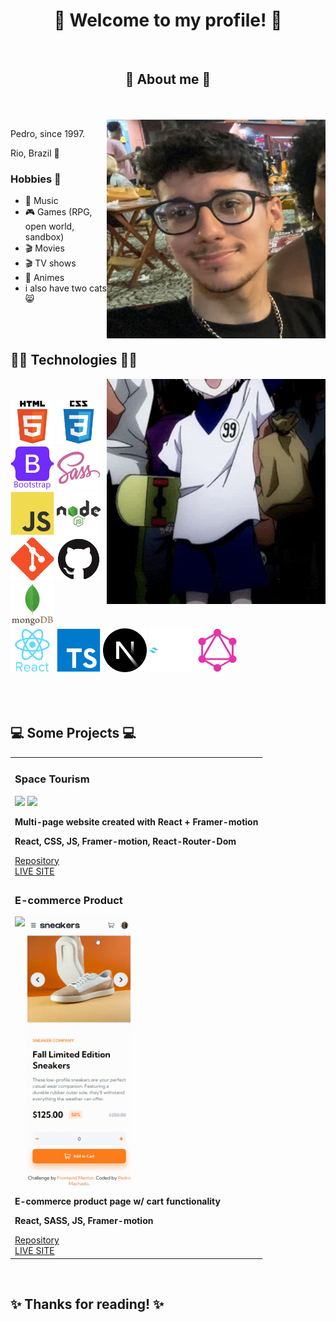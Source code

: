 <div align="center">
<h1 align="center"> 👋 Welcome to my profile! 👋 </h1>
</div>
<br>

<div>
<h2 align="center">📝 About me 📝</h2>
<br>
<br>

<img align="right" src="assets/IMG_48489.jpg" alt="me!" width="350" height="350">


<p> Pedro, since 1997.</p>
<p> Rio, Brazil 🍻</p>

<h3> Hobbies 💜</h3>
<ul>
    <li> 🎵 Music </li>
    <li> 🎮 Games (RPG, open world, sandbox) </li>
    <li> 🎬 Movies </li>
    <li> 🎬 TV shows </li>
    <li> 👾 Animes </li>
    <li> i also have two cats 😸</li>
</ul>


</div>
<br>
<br>

<div>
<h2 align="left">👨‍💻 Technologies 👨‍💻</h2>

<div align="left">
<img align="right" src= "assets/killua.webp" width="350" height="360">
<br>
<br>
<a href="[#](https://github.com/devicons/devicon/blob/master/icons/html5/html5-original-wordmark.svg)"><img src="https://github.com/devicons/devicon/blob/master/icons/html5/html5-original-wordmark.svg" width="70" alt ="html5"></a>
<a href="[#](https://github.com/devicons/devicon/blob/master/icons/css3/css3-original-wordmark.svg)"><img src="https://github.com/devicons/devicon/blob/master/icons/css3/css3-original-wordmark.svg" width="70" alt ="css"></a>
<a href="[#](https://github.com/devicons/devicon/blob/master/icons/bootstrap/bootstrap-plain-wordmark.svg)"><img src="https://github.com/devicons/devicon/blob/master/icons/bootstrap/bootstrap-plain-wordmark.svg" width="70" alt ="bootstrap"></a>
<a href="[#](https://github.com/devicons/devicon/blob/master/icons/sass/sass-original.svg)"><img src="https://github.com/devicons/devicon/blob/master/icons/sass/sass-original.svg" width="70" alt ="sass"></a>
<br>
<a href="[#](https://github.com/devicons/devicon/blob/master/icons/javascript/javascript-original.svg)"><img src="https://github.com/devicons/devicon/blob/master/icons/javascript/javascript-original.svg" width="70" alt ="javascript"></a>
<a href="[#](https://github.com/devicons/devicon/blob/master/icons/nodejs/nodejs-original-wordmark.svg)"><img src="https://github.com/devicons/devicon/blob/master/icons/nodejs/nodejs-original-wordmark.svg" width="70" alt ="nodejs"></a>
<a href="[#](https://github.com/devicons/devicon/blob/master/icons/git/git-original.svg)"><img src="https://github.com/devicons/devicon/blob/master/icons/git/git-original.svg" width="70" alt ="git"></a>
<a href="[#](https://github.com/devicons/devicon/blob/master/icons/github/github-original.svg)"><img src="https://github.com/devicons/devicon/blob/master/icons/github/github-original.svg" width="70" alt ="github"></a>
<a href="[#](https://github.com/devicons/devicon/blob/master/icons/mongodb/mongodb-original-wordmark.svg)"><img src="https://github.com/devicons/devicon/blob/master/icons/mongodb/mongodb-original-wordmark.svg" width="70" alt ="mongoDB"></a>
<br>
<a href="[#](https://github.com/devicons/devicon/blob/master/icons/react/react-original-wordmark.svg)"><img src="https://github.com/devicons/devicon/blob/master/icons/react/react-original-wordmark.svg" width="70" alt ="React"></a>
<a href="[#](https://github.com/devicons/devicon/blob/master/icons/typescript/typescript-original.svg)"><img src="https://github.com/devicons/devicon/blob/master/icons/typescript/typescript-original.svg" width="70" alt ="Typescript"></a>
<a href="[#](https://github.com/devicons/devicon/blob/master/icons/nextjs/nextjs-original.svg)"><img src="https://github.com/devicons/devicon/blob/master/icons/nextjs/nextjs-original.svg" width="70" alt ="Next"></a>
    <a href="[#](https://github.com/devicons/devicon/blob/master/icons/tailwindcss/tailwindcss-original-wordmark.svg)"><img src="https://github.com/devicons/devicon/blob/master/icons/tailwindcss/tailwindcss-original-wordmark.svg" width="70" alt ="Tailwind"></a>
    <a href="[#](https://github.com/devicons/devicon/blob/master/icons/graphql/graphql-plain.svg)"><img src="https://github.com/devicons/devicon/blob/master/icons/graphql/graphql-plain.svg" width="70" alt ="Graphql"></a>

</div>

<div>
<br>
<br>
<br>
<h2> 💻 Some Projects 💻</h2>
<table>
    <tr>
        <td>
            <h3>Space Tourism</h3>
            <img src="assets/projects/space.gif" width="580" align="top">
            <img src="assets/projects/space-mob.gif" height="430">
            <p><b>Multi-page website created with React + Framer-motion</b></p>
            <p><b>React, CSS, JS, Framer-motion, React-Router-Dom</b></p>
            <a href='https://github.com/phmac7/Space-Tourism'>Repository</a><br>
            <a href='https://phmac7-space.netlify.app/'>LIVE SITE</a>
        </td>
    </tr>
    <tr>
        <td>
            <h3>E-commerce Product</h3>
            <img src="assets/projects/ecommerce.gif" width="580" align="top">
            <img src="assets/projects/ecommerce-mob.gif" height="430">
            <p><b>E-commerce product page w/ cart functionality</b></p>
            <p><b>React, SASS, JS, Framer-motion </b></p>
            <a href='https://github.com/phmac7/Ecommerce-Product-Page'>Repository</a><br>
            <a href='https://phmac7-ecommerceproduct.netlify.app/'>LIVE SITE</a>
        </td>
    </tr>
</table>

<br>
<h2> ✨ Thanks for reading! ✨ </h2>


</div>
</div>
</body>
